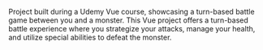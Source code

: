 Project built during a Udemy Vue course, showcasing a turn-based battle game between you and a monster.  This Vue project offers a turn-based battle experience where you strategize your attacks, manage your health, and utilize special abilities to defeat the monster.
